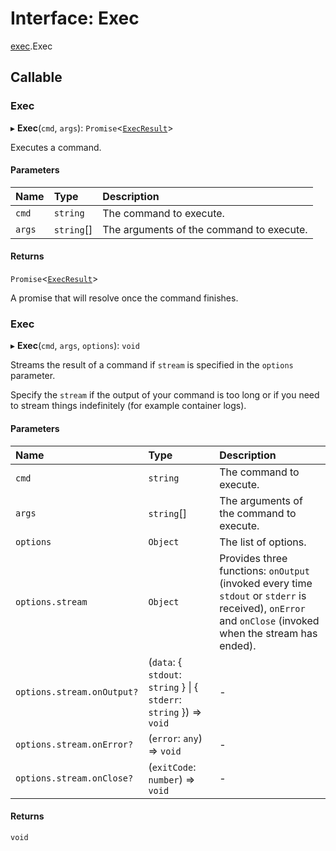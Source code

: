# Interface: Exec

[exec](../modules/exec.md).Exec

## Callable

### Exec

▸ **Exec**(`cmd`, `args`): `Promise`<[`ExecResult`](exec.ExecResult.md)\>

Executes a command.

#### Parameters

| Name | Type | Description |
| :------ | :------ | :------ |
| `cmd` | `string` | The command to execute. |
| `args` | `string`[] | The arguments of the command to execute. |

#### Returns

`Promise`<[`ExecResult`](exec.ExecResult.md)\>

A promise that will resolve once the command finishes.

### Exec

▸ **Exec**(`cmd`, `args`, `options`): `void`

Streams the result of a command if `stream` is specified in the `options` parameter.

Specify the `stream` if the output of your command is too long or if you need to stream things indefinitely (for example container logs).

#### Parameters

| Name | Type | Description |
| :------ | :------ | :------ |
| `cmd` | `string` | The command to execute. |
| `args` | `string`[] | The arguments of the command to execute. |
| `options` | `Object` | The list of options. |
| `options.stream` | `Object` | Provides three functions: `onOutput` (invoked every time `stdout` or `stderr` is received), `onError` and `onClose` (invoked when the stream has ended). |
| `options.stream.onOutput?` | (`data`: { `stdout`: `string`  } \| { `stderr`: `string`  }) => `void` | - |
| `options.stream.onError?` | (`error`: `any`) => `void` | - |
| `options.stream.onClose?` | (`exitCode`: `number`) => `void` | - |

#### Returns

`void`
